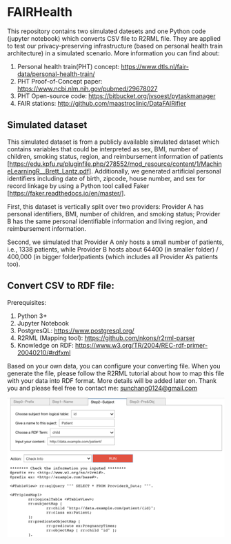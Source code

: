 # FAIRHealth

This repository contains two simulated datesets and one Python code (jupyter notebook) which converts CSV file to R2RML file. They are applied to test our privacy-preserving infrastructure (based on personal health train architecture) in a simulated scenario. More information you can find about:
1. Personal health train(PHT) concept: https://www.dtls.nl/fair-data/personal-health-train/
2. PHT Proof-of-Concept paper: https://www.ncbi.nlm.nih.gov/pubmed/29678027 
3. PHT Open-source code: https://bitbucket.org/jvsoest/pytaskmanager
2. FAIR stations: http://github.com/maastroclinic/DataFAIRifier 

## Simulated dataset
This simulated dataset is from a publicly available simulated dataset which contains variables that could be interpreted as sex, BMI, number of children, smoking status, region, and reimbursement information of patients [https://edu.kpfu.ru/pluginfile.php/278552/mod_resource/content/1/MachineLearningR__Brett_Lantz.pdf]. Additionally, we generated artificial personal identifiers including date of birth, zipcode, house number, and sex for record linkage by using a Python tool called Faker [https://faker.readthedocs.io/en/master/]. 

First, this dataset is vertically split over two providers: 
Provider A has personal identifiers, BMI, number of children, and smoking status; 
Provider B has the same personal identifiable information and living region, and reimbursement information. 

Second, we simulated that Provider A only hosts a small number of patients, i.e., 1338 patients, while Provider B hosts about 64400 (in smaller folder) / 400,000 (in bigger folder)patients (which includes all Provider A’s patients too). 

## Convert CSV to RDF file:
Prerequisites: 
1. Python 3+ 
2. Jupyter Notebook 
3. PostgresQL: https://www.postgresql.org/
4. R2RML (Mapping tool): https://github.com/nkons/r2rml-parser 
5. Knowledge on RDF: https://www.w3.org/TR/2004/REC-rdf-primer-20040210/#rdfxml 

Based on your own data, you can configure your converting file. When you generate the file, please follow the R2RML tutorial about how to map this file with your data into RDF format. More details will be added later on. Thank you and please feel free to contact me: sunchang0124@gmail.com


![alt text](https://github.com/sunchang0124/FAIRHealth/blob/master/Jupyter%20Widget.png)
